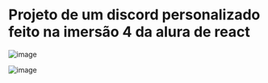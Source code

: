 <h1>Projeto de um discord personalizado feito na imersão 4 da alura de react</h1>

![image](https://user-images.githubusercontent.com/40373628/151596571-9cd9b490-e21e-4bd2-876e-03ee23384106.png)

![image](https://user-images.githubusercontent.com/40373628/151596475-c7ea3fc4-120b-4f35-9f11-269725b8db9e.png)


